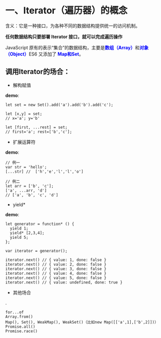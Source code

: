 # 一、Iterator（遍历器）的概念 #
含义：它是一种接口，为各种不同的数据结构提供统一的访问机制。

**任何数据结构只要部署 Iterator 接口，就可以完成遍历操作**

JavaScript 原有的表示“集合”的数据结构，主要是<font color='blue'>**数组（Array）**</font>和<font color='blue'>**对象（Object）**</font>ES6 又添加了 <font color='blue'>**Map和Set**</font>。



## 调用Iterator的场合： ##

- 解构赋值

**demo**:

    let set = new Set().add('a').add('b').add('c');
    
    let [x,y] = set;
    // x='a'; y='b'
    
    let [first, ...rest] = set;
    // first='a'; rest=['b','c'];


- 扩展运算符

**demo**:

    // 例一
    var str = 'hello';
    [...str] //  ['h','e','l','l','o']
    
    // 例二
    let arr = ['b', 'c'];
    ['a', ...arr, 'd']
    // ['a', 'b', 'c', 'd']

- yield*

**demo**:

    let generator = function* () {
      yield 1;
      yield* [2,3,4];
      yield 5;
    };
    
    var iterator = generator();
    
    iterator.next() // { value: 1, done: false }
    iterator.next() // { value: 2, done: false }
    iterator.next() // { value: 3, done: false }
    iterator.next() // { value: 4, done: false }
    iterator.next() // { value: 5, done: false }
    iterator.next() // { value: undefined, done: true }

- 其他场合

.

    for...of
    Array.from()
    Map(), Set(), WeakMap(), WeakSet()（比如new Map([['a',1],['b',2]])）
    Promise.all()
    Promise.race()